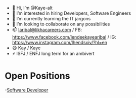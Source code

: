- 👋 Hi, I’m @Kaye-alt
- 👀 I’m interested in hiring Developers, Software Engineers
- 🌱 I’m currently learning the IT jargons
- 💞️ I’m looking to collaborate on any possibilities
- 📫 laribal@likhacareers.com / FB: https://www.facebook.com/lendeekayearibal / IG: https://www.instagram.com/lhendsxiv/?hl=en
- 😄 Kay / Kaye
- ⚡ ISFJ / ENFJ long term for an ambivert

 # Open Positions
-[Software Developer](https://likhacareers.recruitee.com/careers) 

<!---
Kaye-alt/Kaye-alt is a ✨ special ✨ repository because its `README.md` (this file) appears on your GitHub profile.
You can click the Preview link to take a look at your changes.
--->
